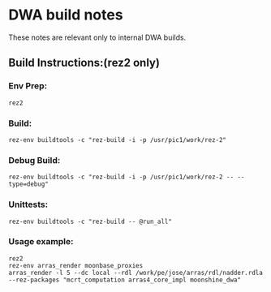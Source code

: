 # DWA build notes
These notes are relevant only to internal DWA builds.


## Build Instructions:(rez2 only)

### Env Prep:
```
rez2 
```

### Build:
```
rez-env buildtools -c "rez-build -i -p /usr/pic1/work/rez-2"
```

### Debug Build:
```
rez-env buildtools -c "rez-build -i -p /usr/pic1/work/rez-2 -- --type=debug"
```


### Unittests:
```
rez-env buildtools -c "rez-build -- @run_all"
```


### Usage example:
```
rez2
rez-env arras_render moonbase_proxies 
arras_render -l 5 --dc local --rdl /work/pe/jose/arras/rdl/nadder.rdla --rez-packages "mcrt_computation arras4_core_impl moonshine_dwa"
```

